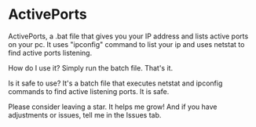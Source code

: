 # ActivePorts
ActivePorts, a .bat file that gives you your IP address and lists active ports on your pc.
It uses "ipconfig" command to list your ip and uses netstat to find active ports listening.

How do I use it?
Simply run the batch file. That's it.

Is it safe to use?
It's a batch file that executes netstat and ipconfig commands to find active listening ports. It is safe.

Please consider leaving a star. It helps me grow! And if you have adjustments or issues, tell me in the Issues tab. 
